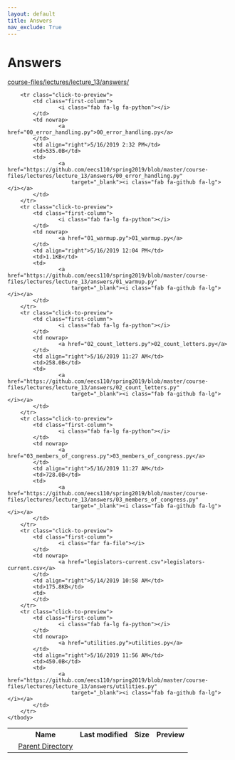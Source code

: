```yaml
---
layout: default
title: Answers
nav_exclude: True
---
```


# Answers

[course-files/lectures/lecture_13/answers/](.)

<table class="tbl-files">
    <tbody>
        <tr>
            <th valign="top"></th>
            <th>Name</th>
            <th>Last modified</th>
            <th>Size</th>
            <th>Preview</th>
        </tr>
        <tr>
            <td valign="top">
                <i class="fa fa-folder-open"></i>
            </td>
            <td><a href="../">Parent Directory</a></td>
            <td>&nbsp;</td>
            <td>&nbsp;</td>
            <td>&nbsp;</td>
        </tr>

        <tr class="click-to-preview">
            <td class="first-column">
                    <i class="fab fa-lg fa-python"></i>
            </td>
            <td nowrap>
                    <a href="00_error_handling.py">00_error_handling.py</a>
            </td>
            <td align="right">5/16/2019 2:32 PM</td>
            <td>535.0B</td>
            <td>
                    <a href="https://github.com/eecs110/spring2019/blob/master/course-files/lectures/lecture_13/answers/00_error_handling.py"
                        target="_blank"><i class="fab fa-github fa-lg"></i></a>
            </td>
        </tr>
        <tr class="click-to-preview">
            <td class="first-column">
                    <i class="fab fa-lg fa-python"></i>
            </td>
            <td nowrap>
                    <a href="01_warmup.py">01_warmup.py</a>
            </td>
            <td align="right">5/16/2019 12:04 PM</td>
            <td>1.1KB</td>
            <td>
                    <a href="https://github.com/eecs110/spring2019/blob/master/course-files/lectures/lecture_13/answers/01_warmup.py"
                        target="_blank"><i class="fab fa-github fa-lg"></i></a>
            </td>
        </tr>
        <tr class="click-to-preview">
            <td class="first-column">
                    <i class="fab fa-lg fa-python"></i>
            </td>
            <td nowrap>
                    <a href="02_count_letters.py">02_count_letters.py</a>
            </td>
            <td align="right">5/16/2019 11:27 AM</td>
            <td>258.0B</td>
            <td>
                    <a href="https://github.com/eecs110/spring2019/blob/master/course-files/lectures/lecture_13/answers/02_count_letters.py"
                        target="_blank"><i class="fab fa-github fa-lg"></i></a>
            </td>
        </tr>
        <tr class="click-to-preview">
            <td class="first-column">
                    <i class="fab fa-lg fa-python"></i>
            </td>
            <td nowrap>
                    <a href="03_members_of_congress.py">03_members_of_congress.py</a>
            </td>
            <td align="right">5/16/2019 11:27 AM</td>
            <td>728.0B</td>
            <td>
                    <a href="https://github.com/eecs110/spring2019/blob/master/course-files/lectures/lecture_13/answers/03_members_of_congress.py"
                        target="_blank"><i class="fab fa-github fa-lg"></i></a>
            </td>
        </tr>
        <tr class="click-to-preview">
            <td class="first-column">
                    <i class="far fa-file"></i>
            </td>
            <td nowrap>
                    <a href="legislators-current.csv">legislators-current.csv</a>
            </td>
            <td align="right">5/14/2019 10:58 AM</td>
            <td>175.8KB</td>
            <td>
            </td>
        </tr>
        <tr class="click-to-preview">
            <td class="first-column">
                    <i class="fab fa-lg fa-python"></i>
            </td>
            <td nowrap>
                    <a href="utilities.py">utilities.py</a>
            </td>
            <td align="right">5/16/2019 11:56 AM</td>
            <td>450.0B</td>
            <td>
                    <a href="https://github.com/eecs110/spring2019/blob/master/course-files/lectures/lecture_13/answers/utilities.py"
                        target="_blank"><i class="fab fa-github fa-lg"></i></a>
            </td>
        </tr>
    </tbody>
</table>

